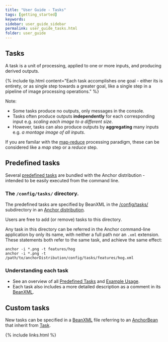 ```yaml
---
title: "User Guide - Tasks"
tags: [getting_started]
keywords:
sidebar: user_guide_sidebar
permalink: user_guide_tasks.html
folder: user_guide
---
```


## Tasks

A task is a unit of processing, applied to one or more inputs, and producing derived outputs.

{% include tip.html content="Each task accomplishes one goal - either its is entirety, or as single step towards a greater goal, like a single step in a pipeline of image processing operations." %}

Note:
- Some tasks produce no outputs, only messages in the console.
- Tasks often produce outputs **independently** for each corresponding input e.g. *scaling each  image to a different size*.
- However, tasks can also produce outputs by **aggregating** many inputs e.g. *a montage image of all inputs*.

If you are familar with the [map-reduce](https://en.wikipedia.org/wiki/MapReduce) processing
paradigm, these can be considered like a *map* step or a *reduce* step.

## Predefined tasks

Several [predefined tasks](/user_guide_predefined_tasks.html) are bundled with the Anchor distribution - intended to be easily executed from the command line.

### The `/config/tasks/` directory.

The predefined tasks are specified by BeanXML in the [/config/tasks/](https://github.com/anchoranalysis/anchor-assembly/tree/master/anchor-assembly/src/main/resources/config/tasks) subdirectory in an [Anchor distribution](/developer_guide_anchor_distribution.html).

Users are free to add (or remove) tasks to this directory.

Any task in this directory can be referred in the Anchor command-line application by only its name, with neither a full path nor an `.xml` extension. These statements both refer to the same task, and achieve the same effect:

```shell
anchor -i *.png -t features/hog
anchor -i *.png -t /path/to/anchorDistribution/config/tasks/features/hog.xml
```

### Understanding each task

- See an overview of all [Predefined Tasks](/user_guide_predefined_tasks.html) and [Example Usage](/user_guide_examples.html).
- Each task also includes a more detailed description as a comment in its [BeanXML](https://github.com/anchoranalysis/anchor-assembly/tree/master/anchor-assembly/src/main/resources/config/tasks).


## Custom tasks
 
New tasks can be specified in a [BeanXML](/user_guide_bean_xml.html) file referring to an [AnchorBean](/developer_guide_anchor_beans.html) that inherit from [Task](/javadoc/org/anchoranalysis/experiment/bean/task/Task.html).

{% include links.html %}
